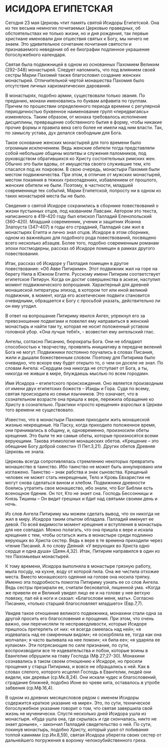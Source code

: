# ИСИДОРА ЕГИПЕТСКАЯ

Сегодня 23 мая Церковь чтит память святой Исидоры Египетской. Она из тех весьма немногих почитаемых Церковью праведных, об обстоятельствах не только жизни, но и дня рождения, так первые христиане именовали дни отшествия святых к Богу, мы ничего не знаем. Это удивительное сочетание почитания святости и признаваемого неведения об ее биографии подлинное украшение богослужебного календаря.

Святая была подвижницей в одном из основанных Пахомием Великим (292–348) монастырей. Следует напомнить, что под влиянием своей сестры Марии Пахомий также благословил создание женских монастырей. Отличительной чертой монашества Пахомия было отсутствие личных харизматических дарований.

В монастырях, подобно армии, существовали только звания. По преданию, монахи именовались по буквам алфавита по группам. Причем по прошествии определенного периода времени с регулярной периодичностью буквенное наименование групп «передвигаясь» изменялось. Таким образом, от монаха требовалось исполнение дисциплины, превращение собственного бытия в форму, чтобы никакие прочие формы и правила века сего более не имели над ним власти. Так, по замыслу устава, дух делался свободным для Бога.

Такое основание женских монастырей для того времени было огромным исключением. Ведь женские обители тогда представляли собой небольшие общины молитвы и служения паломников, под руководством обратившихся ко Христу состоятельных римских жен. Обычно это были вдовы, от имущества своего служившие тем, кто спасался под их покровом. В свою очередь, монастыри Пахомия были местом подвижничества. При этом, в отличие от мужских монастырей, местом покаяния в тяжких грехопадениях, избавлением от прошлого, женские обители не были. Поэтому, в частности, младшей современнице тех событий, Марии Египетской, попросту ни в одном из таких монастырей места бы не было.

Сведения о святой Исидоре сохранились в сборнике повествований о жизни пустынных отцов, под названием Лавсаик. Автором это текста, написанного в 419–420 году был епископ Палладий Еленопольский (360–420). Младший современник, ученик и защитник Иоанна Златоуста (347–407) в годы его страданий, Палладий сам жил в монастырях Египта и лично знал отцов. Исидоре в этом сборнике, одном из важнейших для подобного рода повествований, посвящено всего несколько абзацев. Более того, подобно современным романам эпохи постмодерны, рассказ об Исидоре помещен в рамках другого повествования.

Итак, рассказ об Исидоре у Палладия помещен в другое повествование: «Об Авве Питириме». Этот подвижник жил на горе на берегу Нила в Южном Египте. Русскому имени Питирим соответствует египетское Питирун. Когда он достиг совершенства в аскезе, наступил момент подвижнического вопрошания. Характерный для древней монашеской литературы эпизод, в котором тот или иной великий подвижник, в момент, когда его аскетические подвиги становится очевидными, обращается к Богу с просьбой указать, действительно ли он ему угодил.

В ответ на вопрошание Питириму явился Ангел, упрекнул его за превозношение подвигами и повелел ему направиться в женский монастырь и найти там ту, которая не носит положенный уставом головной убор. «Она лучше тебя!», - возвестил ему ангельский глас.

Ангелы, согласно Писанию, бюрократы Бога. Они не обладают способностью к творчеству, проявлять инициативу в передаче велений Бога не могут. Подвижники постоянно поучались в словах Писания, жили и дышали божественным словом. Поэтому для Питирима было очевидно, что вскоре ему будет открыто то, о чем он доселе не знал. По словам Ангела: «Сердцем она никогда не отступает от Бога, а ты, никогда не живши в мире, блуждаешь мыслью по всем городам».

Имя Исидора – египетского происхождения. Оно является производным от имени двух египетских божеств – Изиды и Гора. Судя по всему, святая происходила из семьи язычников. Это означает, что в сознательном возрасте она пришла к вере, пережила обращение ко Христу в сознательно. Практики «просто крещения» взрослых в Церкви того времени не существовало.

Известно, что в монастыри Пахомия приходили жить монашеской жизнью некрещеные. На Пасху, когда приходило положенное время, они принимались в общину, и, одновременно, произносили обеты крещения. Это были те же самые обеты, которые произносятся всеми верующими. Такова этимология монашеских обетов. «Крещение – это обещание Богу доброй совести» (1 Пет.3,21). Других обетов Древняя Церковь не знала.

Церковь всегда сопротивлялась стремлению некоторых превратить монашество в таинство. Ибо таинство не может быть аннулировано или изглажено. Таинство – знак рабства и знак сыновства. Крещеный человек не может стать некрещеным, Тело и Кровь Евхаристии не могут снова сделаться вином и хлебом. Подвижники древности боялись утратить свое монашество, ибо знали, что Бог Библии есть всенощное бдение. Он тот, Кто не знает сна. Господь Бессонницы и Князь Тишины – Он видит грешных и бдит над святыми своими день и ночь.

Из слов Ангела Питириму мы можем сделать вывод, что он никогда не жил в миру. Исидора таким опытом обладала. Палладий именует ее девой. По всей видимости момент крещения и вступления в монастырь для нее совпадал. Можно полагать, что она пришла к вере и искала крещения с тем, чтобы остаться жить в монастыре среди подлинно верующих во Христа сестер. Ведь к вере в те времена приходили через чтение Писаний. А по слову Деяний: «У верующих во Христа одно сердце и одна душа» (Деян.4,32). Итак, Питирим направился в один из тех Пахомьевых монастырей.

К тому времени, Исидора выполняла в монастыре грязную работу, мыла посуду, на кухне, воду от которой пила. Она же чистила отхожие места. Вместо монашеского одеяния на голове она носила тряпку. Именно эта подробность помогла Питириму узнать ее со слов Ангела. Ведь сестры презирали ее, считали бесноватой, лишенной ума. «Когда же привели ее и Великий увидел лицо ее и на голове у нее ветхую повязку, пал ей в ноги и сказал: «Благослови меня, мать». Согласно Писанию, «только старший благословляет младшего» (Евр.7,7).

Увидев такое отношение великого подвижника, монахини стали одна за другой просить его благословения и прощения. При этом, что очень важно, они перечисляли те несправедливости, которые Исидоре пришлось претерпеть от них: «я всегда смеялась над ней»; «я издевалась над ее смиренным видом»; «я оскорбляла ее, тогда как она молчала»; я часто выливала на нее помои»; «я била ее»; «я ударяла ее кулаком». Эти потрясающие по силе признание, по сути, воспроизводили все те издевательства и побои, которые воины в Евангелии обрушили на главу Господа (Мф.27;27-30). Монахини сознавались в таком своем отношению к Исидоре, но просили прощения у старца Питирима, и вовсе не обращались к ней. Как в словах слепого, которого исцелял Господь в Евангелии, людей они видели, как деревья (ср.Мк.8,24). Они искали чудес и благословений, страдание ближней, подобно Ионе во чреве кита, оставалось в утробе забвения (ср.Мф.16,4).

В одном из древних месяцесловов рядом с именем Исидоры содержится краткое указание «в мире». Это, по сути, техническое богослужебное указание говорит о том, что святая завершила свой жизнь не мученически. Спустя несколько дней Исидора ушла из монастыря. «Куда ушла она, где скрылась и где скончалась, никто не знает доныне», - закончил Палладий свидетельство о ней. По сути, покинув монастырь, подобно Христу, который ушел от побивания толпой камнями (ср.Ин.8,59), святая Исидора уберегла своих сестер от дальнейшего погружения в воронку челокоубийственного греха.

